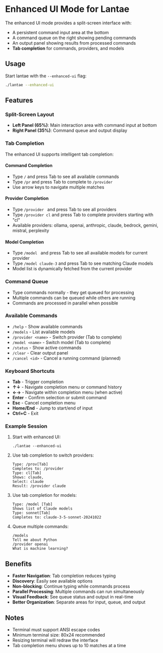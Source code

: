 # Enhanced UI Mode for Lantae

The enhanced UI mode provides a split-screen interface with:
- A persistent command input area at the bottom
- A command queue on the right showing pending commands
- An output panel showing results from processed commands
- **Tab completion** for commands, providers, and models

## Usage

Start lantae with the `--enhanced-ui` flag:

```bash
./lantae --enhanced-ui
```

## Features

### Split-Screen Layout
- **Left Panel (65%)**: Main interaction area with command input at bottom
- **Right Panel (35%)**: Command queue and output display

### Tab Completion
The enhanced UI supports intelligent tab completion:

#### Command Completion
- Type `/` and press Tab to see all available commands
- Type `/pr` and press Tab to complete to `/provider`
- Use arrow keys to navigate multiple matches

#### Provider Completion
- Type `/provider ` and press Tab to see all providers
- Type `/provider cl` and press Tab to complete providers starting with "cl"
- Available providers: ollama, openai, anthropic, claude, bedrock, gemini, mistral, perplexity

#### Model Completion
- Type `/model ` and press Tab to see all available models for current provider
- Type `/model claude-3` and press Tab to see matching Claude models
- Model list is dynamically fetched from the current provider

### Command Queue
- Type commands normally - they get queued for processing
- Multiple commands can be queued while others are running
- Commands are processed in parallel when possible

### Available Commands
- `/help` - Show available commands
- `/models` - List available models
- `/provider <name>` - Switch provider (Tab to complete)
- `/model <name>` - Switch model (Tab to complete)
- `/status` - Show active commands
- `/clear` - Clear output panel
- `/cancel <id>` - Cancel a running command (planned)

### Keyboard Shortcuts
- **Tab** - Trigger completion
- **↑↓** - Navigate completion menu or command history
- **←→** - Navigate within completion menu (when active)
- **Enter** - Confirm selection or submit command
- **Esc** - Cancel completion menu
- **Home/End** - Jump to start/end of input
- **Ctrl+C** - Exit

### Example Session

1. Start with enhanced UI:
   ```
   ./lantae --enhanced-ui
   ```

2. Use tab completion to switch providers:
   ```
   Type: /prov[Tab]
   Completes to: /provider 
   Type: cl[Tab]
   Shows: claude, 
   Select: claude
   Result: /provider claude
   ```

3. Use tab completion for models:
   ```
   Type: /model [Tab]
   Shows list of Claude models
   Type: sonnet[Tab]
   Completes to: claude-3-5-sonnet-20241022
   ```

4. Queue multiple commands:
   ```
   /models
   Tell me about Python
   /provider openai
   What is machine learning?
   ```

## Benefits

- **Faster Navigation**: Tab completion reduces typing
- **Discovery**: Easily see available options
- **Non-blocking**: Continue typing while commands process
- **Parallel Processing**: Multiple commands can run simultaneously
- **Visual Feedback**: See queue status and output in real-time
- **Better Organization**: Separate areas for input, queue, and output

## Notes

- Terminal must support ANSI escape codes
- Minimum terminal size: 80x24 recommended
- Resizing terminal will redraw the interface
- Tab completion menu shows up to 10 matches at a time